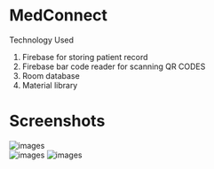 # MedConnect
Technology Used
1. Firebase for storing patient record
2. Firebase bar code reader for scanning QR CODES
3. Room database
4. Material library

# Screenshots
![images](https://user-images.githubusercontent.com/53398805/135499309-5783bc88-a239-491c-9c15-69c49ea71732.png)  
![images](https://user-images.githubusercontent.com/53398805/135499338d622ce1c-f41a-467b-a458-4ba09fa7a6e8.png)
![images](https://user-images.githubusercontent.com/53398805/135499355-d852facb-ee34-449b-922e-393dec05b2ac.png)


